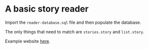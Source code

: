 # A basic story reader

Import the `reader-database.sql` file and then populate the database.

The only things that need to match are `stories.story` and `list.story`.

Example website [here](https://lyfa.in/read/).